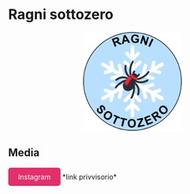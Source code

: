 # Ragni sottozero
<p align="center">
  <img src="/assets/images/Ragni_sottozero_logo.png" alt="Logo" width="200"/>
</p>

## Media
<a href="https://instagram.com/tuo_username" target="_blank" style="display:inline-block;padding:10px 20px;background:#E1306C;color:#fff;border-radius:5px;text-decoration:none;">
Instagram
</a>
*link privvisorio*

